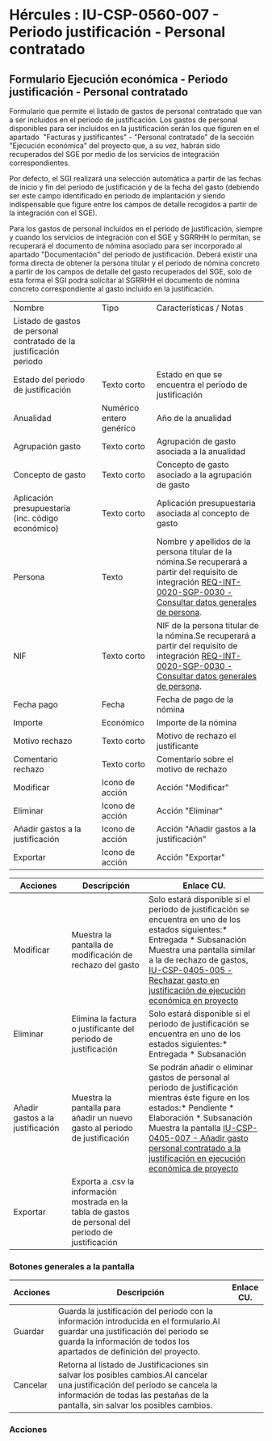 # Hércules : IU\-CSP\-0560\-007 \- Periodo justificación \- Personal contratado



## Formulario Ejecución económica \- Periodo justificación \- Personal contratado

Formulario que permite el listado de gastos de personal contratado que van a ser incluidos en el periodo de justificación. Los gastos de personal disponibles para ser incluidos en la justificación serán los que figuren en el apartado  "Facturas y justificantes" \- "Personal contratado" de la sección "Ejecución económica" del proyecto que, a su vez, habrán sido recuperados del SGE por medio de los servicios de integración correspondientes.

Por defecto, el SGI realizará una selección automática a partir de las fechas de inicio y fin del periodo de justificación y de la fecha del gasto (debiendo ser este campo identificado en periodo de implantación y siendo indispensable que figure entre los campos de detalle recogidos a partir de la integración con el SGE).

Para los gastos de personal incluidos en el periodo de justificación, siempre y cuando los servicios de integración con el SGE y SGRRHH lo permitan, se recuperará el documento de nómina asociado para ser incorporado al apartado "Documentación" del periodo de justificación. Deberá existir una forma directa de obtener la persona titular y el periodo de nómina concreto a partir de los campos de detalle del gasto recuperados del SGE, solo de esta forma el SGI podrá solicitar al SGRRHH el documento de nómina concreto correspondiente al gasto incluido en la justificación.



|  | | | |
| --- | --- | --- | --- |
| Nombre | | Tipo | Características / Notas |
| Listado de gastos de personal contratado de la justificación periodo | | | |
| Estado del periodo de justificación | | Texto corto | Estado en que se encuentra el periodo de justificación |
| Anualidad | | Numérico entero genérico | Año de la anualidad |
| Agrupación gasto | | Texto corto | Agrupación de gasto asociada a la anualidad |
| Concepto de gasto | | Texto corto | Concepto de gasto asociado a la agrupación de gasto |
| Aplicación presupuestaria (inc. código económico) | | Texto corto | Aplicación presupuestaria asociada al concepto de gasto |
| Persona | | Texto | Nombre y apellidos de la persona titular de la nómina.Se recuperará a partir del requisito de integración [REQ\-INT\-0020\-SGP\-0030 \- Consultar datos generales de persona](/hercules/sgi-sistema-de-gestion-de-investigacion/requisitos-y-analisis-funcional/analisis-funcional-sgi-hercules/gen-aspectos-generales/int-requisitos-de-integracion/req-int-0020-sgp-integracion-con-sistema-de-gestion-de-personas/req-int-0020-sgp-0030-consultar-datos-generales-de-persona.md "/hercules/sgi-sistema-de-gestion-de-investigacion/requisitos-y-analisis-funcional/analisis-funcional-sgi-hercules/gen-aspectos-generales/int-requisitos-de-integracion/req-int-0020-sgp-integracion-con-sistema-de-gestion-de-personas/req-int-0020-sgp-0030-consultar-datos-generales-de-persona.md"). |
| NIF | | Texto corto | NIF de la persona titular de la nómina.Se recuperará a partir del requisito de integración [REQ\-INT\-0020\-SGP\-0030 \- Consultar datos generales de persona](/hercules/sgi-sistema-de-gestion-de-investigacion/requisitos-y-analisis-funcional/analisis-funcional-sgi-hercules/gen-aspectos-generales/int-requisitos-de-integracion/req-int-0020-sgp-integracion-con-sistema-de-gestion-de-personas/req-int-0020-sgp-0030-consultar-datos-generales-de-persona.md "/hercules/sgi-sistema-de-gestion-de-investigacion/requisitos-y-analisis-funcional/analisis-funcional-sgi-hercules/gen-aspectos-generales/int-requisitos-de-integracion/req-int-0020-sgp-integracion-con-sistema-de-gestion-de-personas/req-int-0020-sgp-0030-consultar-datos-generales-de-persona.md"). |
| Fecha pago | | Fecha | Fecha de pago de la nómina |
| Importe | | Económico | Importe de la nómina |
| Motivo rechazo | | Texto corto | Motivo de rechazo el justificante |
| Comentario rechazo | | Texto corto | Comentario sobre el motivo de rechazo |
| Modificar | | Icono de acción | Acción "Modificar" |
| Eliminar | | Icono de acción | Acción "Eliminar" |
| Añadir gastos a la justificación | | Icono de acción | Acción "Añadir gastos a la justificación" |
| Exportar | | Icono de acción | Acción "Exportar" |



| Acciones | Descripción | Enlace CU. |
| --- | --- | --- |
| Modificar | Muestra la pantalla de modificación de rechazo del gasto | Solo estará disponible si el periodo de justificación se encuentra en uno de los estados siguientes:* Entregada * Subsanación  Muestra una pantalla similar a la de rechazo de gastos, [IU\-CSP\-0405\-005 \- Rechazar gasto en justificación de ejecución económica en proyecto](/hercules/sgi-sistema-de-gestion-de-investigacion/requisitos-y-analisis-funcional/analisis-funcional-sgi-hercules/csp-modulo-de-convocatorias-ayudas-solicitudes-proyectos-y-contratos-y-grupos-de-investigacion/csp-interfaz-de-usuario/iu-csp-0500-ejecucion-economica/iu-csp-0560-periodos-de-justificacion/iu-csp-0560-012-rechazar-gasto-en-periodo-de-justificacionn.md "/hercules/sgi-sistema-de-gestion-de-investigacion/requisitos-y-analisis-funcional/analisis-funcional-sgi-hercules/csp-modulo-de-convocatorias-ayudas-solicitudes-proyectos-y-contratos-y-grupos-de-investigacion/csp-interfaz-de-usuario/iu-csp-0500-ejecucion-economica/iu-csp-0560-periodos-de-justificacion/iu-csp-0560-012-rechazar-gasto-en-periodo-de-justificacionn.md") |
| Eliminar | Elimina la factura o justificante del periodo de justificación | Solo estará disponible si el periodo de justificación se encuentra en uno de los estados siguientes:* Entregada * Subsanación |
| Añadir gastos a la justificación | Muestra la pantalla para añadir un nuevo gasto al periodo de justificación | Se podrán añadir o eliminar gastos de personal al periodo de justificación mientras éste figure en los estados:* Pendiente * Elaboración * Subsanación  Muestra la pantalla [IU\-CSP\-0405\-007 \- Añadir gasto personal contratado a la justificación en ejecución económica de proyecto](/hercules/sgi-sistema-de-gestion-de-investigacion/requisitos-y-analisis-funcional/analisis-funcional-sgi-hercules/csp-modulo-de-convocatorias-ayudas-solicitudes-proyectos-y-contratos-y-grupos-de-investigacion/csp-interfaz-de-usuario/iu-csp-0500-ejecucion-economica/iu-csp-0560-periodos-de-justificacion/iu-csp-0560-014-anadir-gasto-de-personal-contratado-a-periodo-de-justificacion.md "/hercules/sgi-sistema-de-gestion-de-investigacion/requisitos-y-analisis-funcional/analisis-funcional-sgi-hercules/csp-modulo-de-convocatorias-ayudas-solicitudes-proyectos-y-contratos-y-grupos-de-investigacion/csp-interfaz-de-usuario/iu-csp-0500-ejecucion-economica/iu-csp-0560-periodos-de-justificacion/iu-csp-0560-014-anadir-gasto-de-personal-contratado-a-periodo-de-justificacion.md") |
| Exportar | Exporta a .csv la información mostrada en la tabla de gastos de personal del periodo de justificación |  |

### Botones generales a la pantalla



| Acciones | Descripción | Enlace CU. |
| --- | --- | --- |
| Guardar | Guarda la justificación del periodo con la información introducida en el formulario.Al guardar una justificación del periodo se guarda la información de todos los apartados de definición del proyecto. |  |
| Cancelar | Retorna al listado de Justificaciones sin salvar los posibles cambios.Al cancelar una justificación del periodo se cancela la información de todas las pestañas de la pantalla, sin salvar los posibles cambios. |  |

### Acciones




